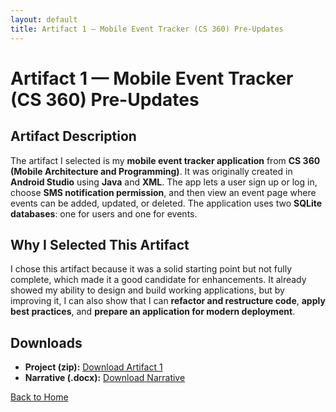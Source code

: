 ```yaml
---
layout: default
title: Artifact 1 — Mobile Event Tracker (CS 360) Pre-Updates
---
```


# Artifact 1 — Mobile Event Tracker (CS 360) Pre-Updates

## Artifact Description
The artifact I selected is my **mobile event tracker application** from **CS 360 (Mobile Architecture and Programming)**. It was originally created in **Android Studio** using **Java** and **XML**. The app lets a user sign up or log in, choose **SMS notification permission**, and then view an event page where events can be added, updated, or deleted. The application uses two **SQLite databases**: one for users and one for events.

## Why I Selected This Artifact
I chose this artifact because it was a solid starting point but not fully complete, which made it a good candidate for enhancements. It already showed my ability to design and build working applications, but by improving it, I can also show that I can **refactor and restructure code**, **apply best practices**, and **prepare an application for modern deployment**.

## Downloads
- **Project (zip):** [Download Artifact 1](../downloads/artifact-1/Artifact-1.zip)
- **Narrative (.docx):** [Download Narrative](../downloads/artifact-1/Artifact-1-Narrative.docx)

[Back to Home](/)
